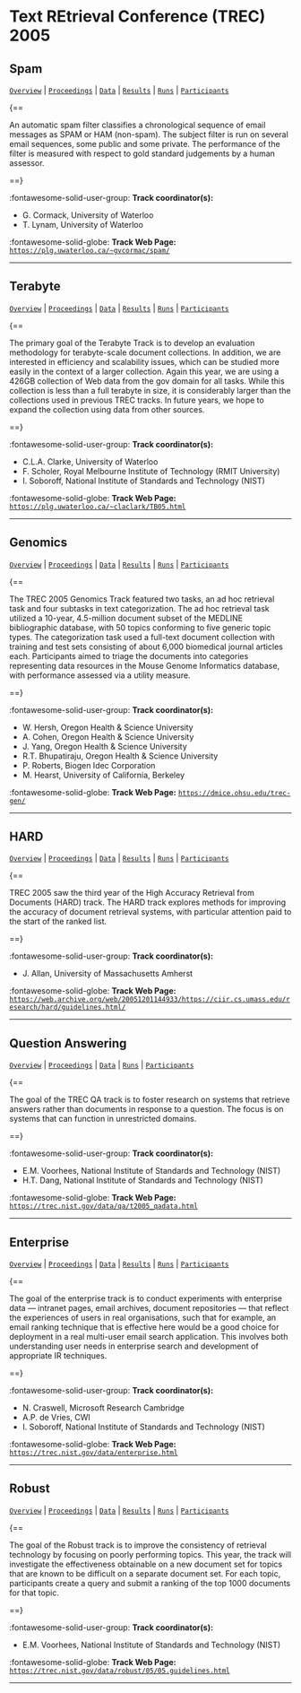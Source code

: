 # Text REtrieval Conference (TREC) 2005 

## Spam

[`Overview`](./spam/overview.md) | [`Proceedings`](./spam/proceedings.md) | [`Data`](./spam/data.md) | [`Results`](./spam/results.md) | [`Runs`](./spam/runs.md) | [`Participants`](./spam/participants.md)

{==

An automatic spam filter classifies a chronological sequence of email messages as SPAM or HAM (non-spam). The subject filter is run on several email sequences, some public and some private. The performance of the filter is measured with respect to gold standard judgements by a human assessor.

==}

:fontawesome-solid-user-group: **Track coordinator(s):**

- G. Cormack, University of Waterloo 
- T. Lynam, University of Waterloo 


:fontawesome-solid-globe: **Track Web Page:** [`https://plg.uwaterloo.ca/~gvcormac/spam/`](https://plg.uwaterloo.ca/~gvcormac/spam/) 

---

## Terabyte

[`Overview`](./terabyte/overview.md) | [`Proceedings`](./terabyte/proceedings.md) | [`Data`](./terabyte/data.md) | [`Results`](./terabyte/results.md) | [`Runs`](./terabyte/runs.md) | [`Participants`](./terabyte/participants.md)

{==

The primary goal of the Terabyte Track is to develop an evaluation methodology for terabyte-scale document collections. In addition, we are interested in efficiency and scalability issues, which can be studied more easily in the context of a larger collection. Again this year, we are using a 426GB collection of Web data from the gov domain for all tasks. While this collection is less than a full terabyte in size, it is considerably larger than the collections used in previous TREC tracks. In future years, we hope to expand the collection using data from other sources.

==}

:fontawesome-solid-user-group: **Track coordinator(s):**

- C.L.A. Clarke, University of Waterloo 
- F. Scholer, Royal Melbourne Institute of Technology (RMIT University) 
- I. Soboroff, National Institute of Standards and Technology (NIST) 


:fontawesome-solid-globe: **Track Web Page:** [`https://plg.uwaterloo.ca/~claclark/TB05.html`](https://plg.uwaterloo.ca/~claclark/TB05.html) 

---

## Genomics

[`Overview`](./genomics/overview.md) | [`Proceedings`](./genomics/proceedings.md) | [`Data`](./genomics/data.md) | [`Results`](./genomics/results.md) | [`Runs`](./genomics/runs.md) | [`Participants`](./genomics/participants.md)

{==

The TREC 2005 Genomics Track featured two tasks, an ad hoc retrieval task and four subtasks in text categorization. The ad hoc retrieval task utilized a 10-year, 4.5-million document subset of the MEDLINE bibliographic database, with 50 topics conforming to five generic topic types. The categorization task used a full-text document collection with training and test sets consisting of about 6,000 biomedical journal articles each. Participants aimed to triage the documents into categories representing data resources in the Mouse Genome Informatics database, with performance assessed via a utility measure.

==}

:fontawesome-solid-user-group: **Track coordinator(s):**

- W. Hersh, Oregon Health & Science University 
- A. Cohen, Oregon Health & Science University 
- J. Yang, Oregon Health & Science University 
- R.T. Bhupatiraju, Oregon Health & Science University 
- P. Roberts, Biogen Idec Corporation 
- M. Hearst, University of California, Berkeley 


:fontawesome-solid-globe: **Track Web Page:** [`https://dmice.ohsu.edu/trec-gen/`](https://dmice.ohsu.edu/trec-gen/) 

---

## HARD

[`Overview`](./HARD/overview.md) | [`Proceedings`](./HARD/proceedings.md) | [`Data`](./HARD/data.md) | [`Results`](./HARD/results.md) | [`Runs`](./HARD/runs.md) | [`Participants`](./HARD/participants.md)

{==

TREC 2005 saw the third year of the High Accuracy Retrieval from Documents (HARD) track. The HARD track explores methods for improving the accuracy of document retrieval systems, with particular attention paid to the start of the ranked list.

==}

:fontawesome-solid-user-group: **Track coordinator(s):**

- J. Allan, University of Massachusetts Amherst 


:fontawesome-solid-globe: **Track Web Page:** [`https://web.archive.org/web/20051201144933/https://ciir.cs.umass.edu/research/hard/guidelines.html/`](https://web.archive.org/web/20051201144933/https://ciir.cs.umass.edu/research/hard/guidelines.html/) 

---

## Question Answering

[`Overview`](./qa/overview.md) | [`Proceedings`](./qa/proceedings.md) | [`Data`](./qa/data.md) | [`Runs`](./qa/runs.md) | [`Participants`](./qa/participants.md)

{==

The goal of the TREC QA track is to foster research on systems that retrieve answers rather than documents in response to a question. The focus is on systems that can function in unrestricted domains.

==}

:fontawesome-solid-user-group: **Track coordinator(s):**

- E.M. Voorhees, National Institute of Standards and Technology (NIST) 
- H.T. Dang, National Institute of Standards and Technology (NIST) 


:fontawesome-solid-globe: **Track Web Page:** [`https://trec.nist.gov/data/qa/t2005_qadata.html`](https://trec.nist.gov/data/qa/t2005_qadata.html) 

---

## Enterprise

[`Overview`](./enterprise/overview.md) | [`Proceedings`](./enterprise/proceedings.md) | [`Data`](./enterprise/data.md) | [`Results`](./enterprise/results.md) | [`Runs`](./enterprise/runs.md) | [`Participants`](./enterprise/participants.md)

{==

The goal of the enterprise track is to conduct experiments with enterprise data — intranet pages, email archives, document repositories — that reflect the experiences of users in real organisations, such that for example, an email ranking technique that is effective here would be a good choice for deployment in a real multi-user email search application. This involves both understanding user needs in enterprise search and development of appropriate IR techniques.

==}

:fontawesome-solid-user-group: **Track coordinator(s):**

- N. Craswell, Microsoft Research Cambridge 
- A.P. de Vries, CWI 
- I. Soboroff, National Institute of Standards and Technology (NIST) 


:fontawesome-solid-globe: **Track Web Page:** [`https://trec.nist.gov/data/enterprise.html`](https://trec.nist.gov/data/enterprise.html) 

---

## Robust

[`Overview`](./robust/overview.md) | [`Proceedings`](./robust/proceedings.md) | [`Data`](./robust/data.md) | [`Results`](./robust/results.md) | [`Runs`](./robust/runs.md) | [`Participants`](./robust/participants.md)

{==

The goal of the Robust track is to improve the consistency of retrieval technology by focusing on poorly performing topics. This year, the track will investigate the effectiveness obtainable on a new document set for topics that are known to be difficult on a separate document set. For each topic, participants create a query and submit a ranking of the top 1000 documents for that topic.

==}

:fontawesome-solid-user-group: **Track coordinator(s):**

- E.M. Voorhees, National Institute of Standards and Technology (NIST) 


:fontawesome-solid-globe: **Track Web Page:** [`https://trec.nist.gov/data/robust/05/05.guidelines.html`](https://trec.nist.gov/data/robust/05/05.guidelines.html) 

---

